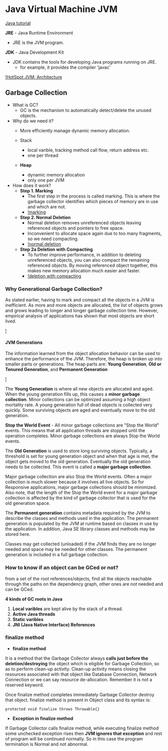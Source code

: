 <extoc></extoc>

# Java Virtual Machine JVM

[Java tutorial](http://www.oracle.com/webfolder/technetwork/tutorials/obe/java/gc01/index.html)

**JRE** - Java Runtime Environment

- JRE is the JVM program.

**JDK** - Java Development Kit

- JDK contains the tools for developing Java programs running on JRE.
    - for example, it provides the compiler 'javac'
    
[!HotSpot JVM: Architecture](http://www.oracle.com/webfolder/technetwork/tutorials/obe/java/gc01/images/gcslides/Slide1.png)

## Garbage Collection


- What is GC?
    - GC is the mechanism to automatically detect/delete the unused objects.
- Why do we need it?
    - More efficiently manage dynamic memory allocation.

    - Stack
        - local varible, tracking method call flow, return address etc. 
        - one per thread
    - **Heap** 
        - dynamic memory allocation 
        - only one per JVM
- How does it work?
    - **Step 1. Marking**
        - The first step in the process is called marking. This is where the garbage collector identifies which pieces of memory are in use and which are not.
        - [!marking](http://www.oracle.com/webfolder/technetwork/tutorials/obe/java/gc01/images/gcslides/Slide3.png)
    - **Step 2. Normal Deletion**
        - Normal deletion removes unreferenced objects leaving referenced objects and pointers to free space.
        - Inconvenient to allocate space again due to too many fragments, so we need compacting.
        - [!normal deletion](http://www.oracle.com/webfolder/technetwork/tutorials/obe/java/gc01/images/gcslides/Slide1b.png)
    - **Step 2a Deletion with Compacting**
        - To further improve performance, in addition to deleting unreferenced objects, you can also compact the remaining referenced objects. By moving referenced object together, this makes new memory allocation much easier and faster.
        - [!deletion with compacting](http://www.oracle.com/webfolder/technetwork/tutorials/obe/java/gc01/images/gcslides/Slide4.png)

### Why Generational Garbage Collection?

As stated earlier, having to mark and compact all the objects in a JVM is inefficient. As more and more objects are allocated, the list of objects grows and grows leading to longer and longer garbage collection time. However, empirical analysis of applications has shown that most objects are short lived.

[!](http://www.oracle.com/webfolder/technetwork/tutorials/obe/java/gc01/images/ObjectLifetime.gif)

#### JVM Generations

The information learned from the object allocation behavior can be used to enhance the performance of the JVM. Therefore, the heap is broken up into smaller parts or generations. The heap parts are: **Young Generation**, **Old or Tenured Generation**, and **Permanent Generation**

[!](http://www.oracle.com/webfolder/technetwork/tutorials/obe/java/gc01/images/gcslides/Slide5.png)

The **Young Generation** is where all new objects are allocated and aged. When the young generation fills up, this causes a **minor garbage collection**. Minor collections can be optimized assuming a high object mortality rate. A young generation full of dead objects is collected very quickly. Some surviving objects are aged and eventually move to the old generation.

**Stop the World Event** - All minor garbage collections are "Stop the World" events. This means that all application threads are stopped until the operation completes. Minor garbage collections are always Stop the World events.

The **Old Generation** is used to store long surviving objects. Typically, a threshold is set for young generation object and when that age is met, the object gets moved to the old generation. Eventually the old generation needs to be collected. This event is called a **major garbage collection**.

Major garbage collection are also Stop the World events. Often a major collection is much slower because it involves all live objects. So for Responsive applications, major garbage collections should be minimized. Also note, that the length of the Stop the World event for a major garbage collection is affected by the kind of garbage collector that is used for the old generation space.

The **Permanent generation** contains metadata required by the JVM to describe the classes and methods used in the application. The permanent generation is populated by the JVM at runtime based on classes in use by the application. In addition, Java SE library classes and methods may be stored here.

Classes may get collected (unloaded) if the JVM finds they are no longer needed and space may be needed for other classes. The permanent generation is included in a full garbage collection.

### How to know if an object can be GCed or not?

from a set of the root references/objects, find all the objects reachable through the paths on the dependency graph, other ones are not needed and can be GCed.

**4 kinds of GC roots in Java**

1. **Local varibles** are kept alive by the stack of a thread.
2. **Active Java threads**
3. **Static varibles**
4. **JNI (Java Native Interface) References**

### finalize method

- **finalize method**

It is a method that the Garbage Collector always **calls just before the deletion/destroying** the object which is eligible for Garbage Collection, so as to perform clean-up activity. Clean-up activity means closing the resources associated with that object like Database Connection, Network Connection or we can say resource de-allocation. Remember it is not a reserved keyword.

Once finalize method completes immediately Garbage Collector destroy that object. finalize method is present in Object class and its syntax is:

```protected void finalize throws Throwable{}```


- **Exception in finalize method**

If Garbage Collector calls finalize method, while executing finalize method some unchecked exception rises then **JVM ignores that exception** and rest of program will be continued normally. So in this case the program termination is Normal and not abnormal.

